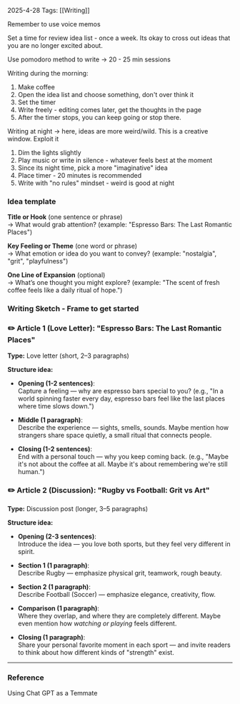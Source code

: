 2025-4-28
Tags: [[Writing]] 

Remember to use voice memos

Set a time for review idea list - once a week. Its okay to cross out ideas that you are no longer excited about. 

Use pomodoro method to write -> 20 - 25 min sessions

Writing during the morning:
1. Make coffee
2. Open the idea list and choose something, don't over think it
3. Set the timer
4. Write freely - editing comes later, get the thoughts in the page
5. After the timer stops, you can keep going or stop there.

Writing at night -> here, ideas are more weird/wild. This is a creative window. Exploit it
1. Dim the lights slightly
2. Play music or write in silence - whatever feels best at the moment
3. Since its night time, pick a more "imaginative" idea
4. Place timer - 20 minutes is recommended
5. Write with "no rules" mindset - weird is good at night
### Idea template
**Title or Hook** (one sentence or phrase)  
	→ What would grab attention? (example: "Espresso Bars: The Last Romantic Places")

**Key Feeling or Theme** (one word or phrase)  
	→ What emotion or idea do you want to convey? (example: "nostalgia", "grit", "playfulness")

**One Line of Expansion** (optional)  
	→ What’s one thought you might explore? (example: "The scent of fresh coffee feels like a daily ritual of hope.")


### Writing Sketch - Frame to get started
### ✏️ **Article 1 (Love Letter): "Espresso Bars: The Last Romantic Places"**

**Type:** Love letter (short, 2–3 paragraphs)

**Structure idea:**

- **Opening (1-2 sentences)**:  
    Capture a feeling — why are espresso bars special to you? (e.g., "In a world spinning faster every day, espresso bars feel like the last places where time slows down.")
    
- **Middle (1 paragraph)**:  
    Describe the experience — sights, smells, sounds. Maybe mention how strangers share space quietly, a small ritual that connects people.
    
- **Closing (1-2 sentences)**:  
    End with a personal touch — why you keep coming back. (e.g., "Maybe it's not about the coffee at all. Maybe it's about remembering we're still human.")
    

### ✏️ **Article 2 (Discussion): "Rugby vs Football: Grit vs Art"**

**Type:** Discussion post (longer, 3–5 paragraphs)

**Structure idea:**

- **Opening (2-3 sentences)**:  
    Introduce the idea — you love both sports, but they feel very different in spirit.
    
- **Section 1 (1 paragraph)**:  
    Describe Rugby — emphasize physical grit, teamwork, rough beauty.
    
- **Section 2 (1 paragraph)**:  
    Describe Football (Soccer) — emphasize elegance, creativity, flow.
    
- **Comparison (1 paragraph)**:  
    Where they overlap, and where they are completely different. Maybe even mention how _watching or playing_ feels different.
    
- **Closing (1 paragraph)**:  
    Share your personal favorite moment in each sport — and invite readers to think about how different kinds of "strength" exist.



---
### Reference
Using Chat GPT as a Temmate